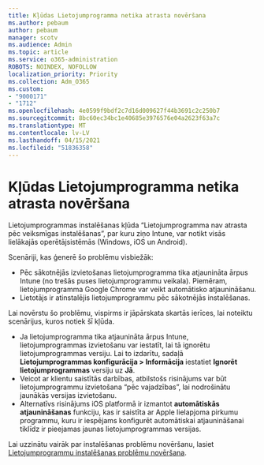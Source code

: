 ```yaml
---
title: Kļūdas Lietojumprogramma netika atrasta novēršana
ms.author: pebaum
author: pebaum
manager: scotv
ms.audience: Admin
ms.topic: article
ms.service: o365-administration
ROBOTS: NOINDEX, NOFOLLOW
localization_priority: Priority
ms.collection: Adm_O365
ms.custom:
- "9000171"
- "1712"
ms.openlocfilehash: 4e0599f9bdf2c7d16d009627f44b3691c2c250b7
ms.sourcegitcommit: 8bc60ec34bc1e40685e3976576e04a2623f63a7c
ms.translationtype: MT
ms.contentlocale: lv-LV
ms.lasthandoff: 04/15/2021
ms.locfileid: "51836358"
---
```

# <a name="mitigate-the-application-was-not-detected-error"></a>Kļūdas Lietojumprogramma netika atrasta novēršana

Lietojumprogrammas instalēšanas kļūda “Lietojumprogramma nav atrasta pēc veiksmīgas instalēšanas”, par kuru ziņo Intune, var notikt visās lielākajās operētājsistēmās (Windows, iOS un Android).

Scenāriji, kas ģenerē šo problēmu visbiežāk:

- Pēc sākotnējās izvietošanas lietojumprogramma tika atjaunināta ārpus Intune (no trešās puses lietojumprogrammu veikala). Piemēram, lietojumprogramma Google Chrome var veikt automātisko atjaunināšanu.
- Lietotājs ir atinstalējis lietojumprogrammu pēc sākotnējās instalēšanas.

Lai novērstu šo problēmu, vispirms ir jāpārskata skartās ierīces, lai noteiktu scenārijus, kuros notiek šī kļūda.

- Ja lietojumprogramma tika atjaunināta ārpus Intune, lietojumprogrammas izvietošanu var iestatīt, lai tā ignorētu lietojumprogrammas versiju. Lai to izdarītu, sadaļā **Lietojumprogrammas konfigurācija > Informācija** iestatiet **Ignorēt lietojumprogrammas** versiju uz **Jā**.
- Veicot ar klientu saistītās darbības, atbilstošs risinājums var būt lietojumprogrammu izvietošana “pēc vajadzības”, lai nodrošinātu jaunākās versijas izvietošanu.
- Alternatīvs risinājums iOS platformā ir izmantot **automātiskās atjaunināšanas** funkciju, kas ir saistīta ar Apple lielapjoma pirkumu programmu, kuru ir iespējams konfigurēt automātiskai atjaunināšanai tiklīdz ir pieejamas jaunas lietojumprogrammas versijas.

Lai uzzinātu vairāk par instalēšanas problēmu novēršanu, lasiet [Lietojumprogrammu instalēšanas problēmu novēršana](https://docs.microsoft.com/intune/troubleshoot-app-install).
